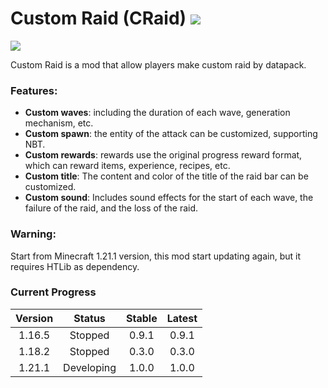 # Custom Raid (CRaid) [![](https://cf.way2muchnoise.eu/full_532546_downloads.svg)](https://www.curseforge.com/minecraft/mc-mods/custom-raid)

[![](https://cf.way2muchnoise.eu/versions/532546.svg)](https://www.curseforge.com/minecraft/mc-mods/custom-raid)

Custom Raid is a mod that allow players make custom raid by datapack.

### Features:
* **Custom waves**: including the duration of each wave, generation mechanism, etc.
* **Custom spawn**: the entity of the attack can be customized, supporting NBT.
* **Custom rewards**: rewards use the original progress reward format, which can reward items, experience, recipes, etc.
* **Custom title**: The content and color of the title of the raid bar can be customized.
* **Custom sound**: Includes sound effects for the start of each wave, the failure of the raid, and the loss of the raid.

### Warning:

Start from Minecraft 1.21.1 version, this mod start updating again, but it requires HTLib as
dependency.

### Current Progress

| Version |   Status   | Stable | Latest |
|:-------:|:----------:|:------:|:------:|
| 1.16.5  |  Stopped   | 0.9.1  | 0.9.1  |
| 1.18.2  |  Stopped   | 0.3.0  | 0.3.0  |
| 1.21.1  | Developing | 1.0.0  | 1.0.0  |



